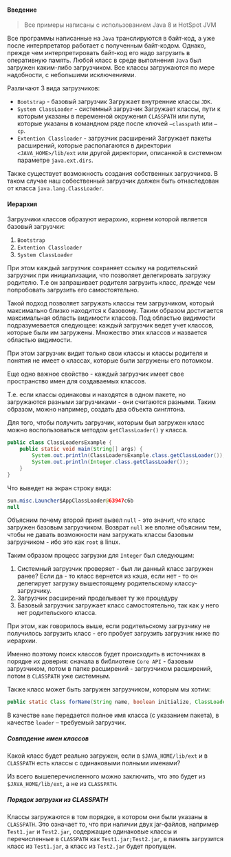 #### Введение
> Все примеры написаны с использованием Java 8 и HotSpot JVM

Все программы написанные на `Java` транслируются в байт-код,
а уже после интерпретатор работает с полученным байт-кодом.
Однако, прежде чем интерпретировать байт-код его надо загрузить в оперативную память.
Любой класс в среде выполнения `Java` был загружен каким-либо загрузчиком.
Все классы загружаются по мере надобности, с небольшими исключениями.

Различают 3 вида загрузчиков:
* `Bootstrap` - базовый загрузчик
  Загружает внутренние классы `JDK`.
* `System ClassLoader` - системный загрузчик
  Загружает классы, пути к которым указаны в переменной окружения `CLASSPATH` или пути,
  которые указаны в командном ряде после ключей  `–classpath` или  `–cp`.
* `Extention Classloader` - загрузчик расширений
  Загружает пакеты расширений, которые располагаются в директории `<JAVA_HOME>/lib/ext` или другой директории, описанной в системном параметре `java.ext.dirs`.

Также существует возможность создания собственных загрузчиков. В таком случае наш собественный загрузчик
 должен быть отнаследован от класса `java.lang.ClassLoader`.

#### Иерархия
Загрузчики классов образуют иерархию, корнем которой является базовый загрузчки:
1. `Bootstrap`
2. `Extention Classloader`
3. `System ClassLoader`

При этом каждый загрузчик сохраняет ссылку на родительский загрузчик при инициализации, что позволяет
 делегировать загрузку родителю. Т.е он запрашивает родителя загрузить класс, *прежде* чем попробовать загрузить его
 самостоятельно.

Такой подход позволяет загружать классы тем загрузчиком, который максимально близко находится к базовому. Таким образом достигается максимальная область видимости классов. Под областью видимости подразумевается следующее: каждый загрузчик ведет учет классов, которые были им загружены. Множество этих классов и назвается областью видимости.

При этом загрузчик видит только свои классы и классы родителя и понятия не имеет о классах, которые были загружены его потомком.

Еще одно важное свойство - каждый загрузчик имеет свое пространство имен для создаваемых классов.

Т.е. если классы одинаковы и находятся в одном пакете, но загружаются разными загрузчиками - они считаются разными. Таким образом, можно например, создать два объекта синглтона.

Для того, чтобы получить загрузчик, которым был загружен класс можно воспользоваться
методом `getClassLoader()` у класса.
```java
public class ClassLoadersExample {
    public static void main(String[] args) {
        System.out.println(ClassLoadersExample.class.getClassLoader());
        System.out.println(Integer.class.getClassLoader());
    }
}
```

Что выведет на экран строку вида:
```java
sun.misc.Launcher$AppClassLoader@63947c6b
null
```
Объясним почему второй принт вывел `null` - это значит, что класс загружен базовым загрузчиком.
Возврат `null` же вполне объясним тем, чтобы не давать возможности нам загружать классы базовым загрузчиком - ибо это как `root` в linux.

Таким образом процесс загрузки для `Integer` был следующим:
1. Системный загрузчик проверяет - был ли данный класс загружен ранее? Если да - то класс вернется из кэша,
если нет - то он делегирует загрузку вышестоящему родительскому классу-загрузчику.
2. Загрузчик расширений проделывает ту же процедуру
3. Базовый загрузчик загружает класс самостоятельно, так как у него нет родительского класса.

При этом, как говорилось выше, если родительскому загрузчику не получилось загрузить класс - его пробует загрузить загрузчик ниже по иерархии.

Именно поэтому поиск классов будет происходить в источниках в порядке их доверия: сначала в библиотеке `Core API` - базовым загрузчиком, потом в папке расширений - загрузчиком расширений, потом в `CLASSPATH` уже системным.

Также класс может быть загружен загрузчиком, которым мы хотим:
```java
public static Class forName(String name, boolean initialize, ClassLoader loader)
```
В качестве `name` передается полное имя класса (с указанием пакета), в качестве `loader` – требуемый загрузчик.

##### Совпадение имен классов
Какой класс будет реально загружен, если в `$JAVA_HOME/lib/ext` и в `CLASSPATH` есть классы с одинаковыми полными именами?

Из всего вышеперечисленного можно заключить, что это будет из `$JAVA_HOME/lib/ext`, а не из `CLASSPATH`.

##### Порядок загрузки из CLASSPATH
Классы загружаются в том порядке, в котором они были указаны в `CLASSPATH`. Это означает то, что при наличии двух  jar-файлов, например `Test1.jar` и `Test2.jar`, содержащие одинаковые классы и перечисленные в `CLASSPATH` как `Test1.jar;Test2.jar`, в память загрузится класс из `Test1.jar`, а класс из `Test2.jar` будет пропущен.
